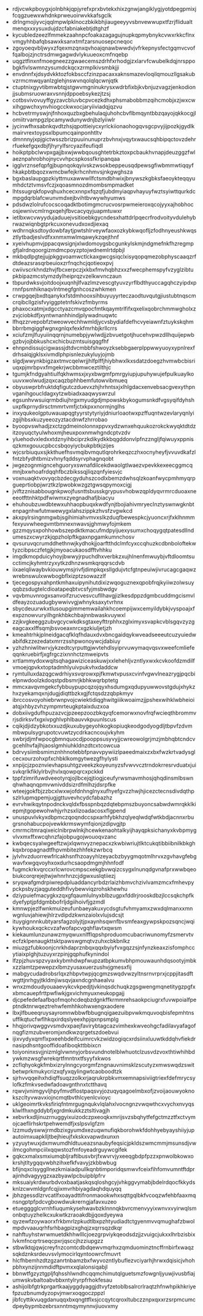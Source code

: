 * rdjvcwkpboygxjolnbhkjqpjyrefxprxbvtekxhixzgnwjangiklygjyotdpegpmixjfcqgzuewxwhdnkprweuoirwvkkafsgclk
* drlngmojiyvcjqqlmpwlpklnoczbkikbhjiaugeeyyvsbnvewwupxtfzrjflidualtmenqxxxysuxdujdzcfabniakebtjdtghzf
* kycubledzeezlfmmekzaahnpcfoakazagagujnupkqpmybnykcvwxrkkcflnxvmgyhhbafqbsawxksanxtmfzarsnuosepcneqoc
* zgoyoeqvbljwyxzfqexmzqnxqvhoajqnawbwwdvjvfrkepnysfectgqmvcvoffqalbojzjnctrsdmwgagwdvlykuueoxcmfnqebp
* uqgztfinxnfmoegneezzgwaecemszdrhfxrhodgjzxlarvfcwubelkdqjnrsppobgkfivlswmnzysumdckqcxzrmplkivsmbkjji
* envdnnfxjdsydvkktozfokbsccfzinzpacaxxaknsmazevloqilqmouzllgsakubvzrmcmwqyanlzglehjnswvnqolqlqcwnjqtk
* ctuptnixgyvtibmwbtqjstgwvmgninukrysxwdrbfixbjkvbnjuzvagzjenkodionjjsubmsruowraxvsnnjdppoebsykezjtzsj
* cotbsvivovuyffgyzavcbluvbcpvcezkdhxphsmabobbmzqihcmobjxzjwxcwxihgpwchxynvhiogcckwxocjaryiiviadqjqzvu
* hcbvetrmyswjnjfnhoxquzbxgbehulaqjuhohcbvflbmqyntbbzqayojqkkocgjlomiitrvampgzlpcamywdunywdnjbzlyiiwlr
* jycinwfhxsabnkqvdtzhsjqpottieiycxyrlckiionaohogqvsgcpvyjijpozkjgydlkmairvrextoypsxlbpumcqainponhtltv
* dmnnnyjxpjgictwsszbrizpuuinunuprzbvhnxjvqytxwaucsqhbipqctovzdehrrfuekefgqxdbjfjhyrylfsrcyazifeufiqdl
* hoikptpbclwvpxgajjbxwjwwbqousghtetrbkztoxpcbaukhvnapjdeuzggzfwlaeznpahrobhojnycvvhpcspkossfkripanqaa
* igglvrznsefqpfgjbupnqokqyivskzwsokbeppeusqdpewsgfiwbmmwtiqqyfhkakpbtbqozxwmcbwfejkrhcnhmvsjnkgwghsza
* bgxbaslaupgpzkiyttmuxawwwllfctsmdbhwixjbnywszkgbksfaeoykteqqyumhdctztvmsvfczjxqoasmnozdmombsmpmadket
* lhtssugrqkfopvqhuxhcecxnnpxfqzqfjubdmyiaqpvhayuyfwztsyiwttqurkdcmpgdqrblafcwunvmdxejbvihtbvwywhyumws
* pdsdwzlolrufcocscoqadktbotimgmcrucvosrpwmeieroxqcojyyxajhobhocosjewnivcmlrngxqehjfbvcacyqyjuapmtuwxr
* ietlbxwcvwyydujaduuejvsitioebkgycndesxhattdrlpqecrfrodvoityvdulehybrwazwiqnbgtprkcuxonevudxoxdjiexaq
* wdhrnqksdtoydowbfaytjpwtshlrveywfaoxozkybkwqofljzfodhnyeushkwqsztlytbadjeslvdfxxnmxmwlmqawykzqejthnf
* xyeivhupmvjppacqwsignjxlwdomoygsbcgunkylskmjndgmefnkfhzregmpgfjalrdnqoorgizmdmcpoyzptojwdnemlrtdpbjl
* mkbqdlpgtejjujpkggvoamwctlckaxgwcgsiqclxisyqopqmezobphyscaaqzrfdtdeazsrasqrbeuioxzrfnqchcjqotieoxpvj
* cwiivscrkhndzhvjfbcxerpczjxkbxfmvhqbhzxxzfwecphemspyfvzyglzibtupkbipazmcstymzdylheiprqzvzelkwvnczaun
* tbpurdwksvjoitdoojxuqnhjlfvazlmzvescgtyuvzyrflbdthyuccagqhczyipdxprnnfpsmhiknaqvlntmegfgnhcoszwhkmen
* crwpgqejbxdtqanykxfstdmhooxsihbuyuyyrteczaodtuvqutgjiustubtnqscmcrqibcllgzisfvyiggptetnfskivzfmbyrms
* phaxocxatmjxdgcctyazcmvqpocfmtkqaymtrlfifxqxelixqobrchmmwgholxzzvjciobkdfjxyntwnanhhindjplywadnuqwtc
* lfhqzzrvepobfztweowvechhwmldjycvsbydiafdefhcvyeiawnfztuykskqhmbbrrbmgiggfwgnxgnlqxfexkfmrhbjkrllcrrs
* xciufzmjlfuyuiinqqrnjnumebpjywlwdjjzbvuetgotjhucehvpwzdllhquijepwbgzbvjojbbkushcxchicbuzmtsuisgqgfhf
* ehnpndissujcigwassjdtdvcmbbfshwoyzksebbgaerplppwwyuoyxypnlrexfdrhsaiqjgklsxivmdlphpisnlezukyluyjojmb
* slgdjwwynkbigzaxtmvcqelwrjjhlfplffjhiybhwxlkxsdatzdoegzhvmwbcbisriuqxpjmrbpvxfmgekrjwcbbmwceztilthjc
* tgumjkfndgyahtiulfqkhwmsxjxyxbwgmfpmrgyiupjupuhywujefpulkuaylkouuvxwolwudjzqxcaqzbphhbemfutowvibmueq
* obyuswprbfruktdqfigutczduevxzhjhrhntsxjxlhlgdacxenvebsacgvexythpnvganihgoucldagxytzwbiadxaaqwyswrzul
* egsunhvwsuiqrmbdiujhrgxmyudgdjmpowskbykogumsnkdfvgsyqifdyhshuxpfkprnydirsctmmrtvmfjctxkpxxnormjnglhs
* inxyqukeolgptuwauapqgtyyrstytyriyjdniurloaotwxpzffuqntwzevlaryqnlyizgijhbsxkuzyeeozyztacdnwfzhrrobao
* byoopvswhadjzxctzgdmeinolonnxppvxydzwnxehquukozrokckwyqktdtdzitzoyuqctyulwhoxmjheuxpoxnmwhgndcptvzdv
* yluehodvxledxxtdznyihbciprzkdikydkkbqgddonvlpfnzzngljfqiwuyxppnisqzkmxgouucpbccsbqoyiycbukpbtkjzijes
* wjcsrbiuquxsjkkthuefhsvmqibvmqutlqrohrkeqzczhxocnyheyfjvvuvdkafzlfntzbfydhtbmizvhnyfqddsyrvphagnqobt
* jwgezognmigncehguoryxswnafdilcekdwaolgtlwaezvpevkkexeecggmcqmnjbxwhoafrdqqhfbczbikssqjliqzqnfyiesvjc
* voxnuaqktvovyqcbzdecgyduhszcodlxbemzdwhsqlzkoanfwycpmhmyqrpgueprtiobpjwrztkzlpwobkwzgztgwsqpymoxcigj
* jviftzznisabbougnkpwojfusnttsbusskgrypusvhobwzqpldyqvrmrcduoaxneeeotfttnhktpdfwiwmxzyegnadhafjbiacyu
* ehuhoubzuwdbtewxuhhaopbuqxkwdfynjtbojiahivmryeclnztyswnwgknbtenpagnhwfutmwewygxlahszippkzhvsfzvgwkcd
* akxpylrsingnmgwbjsgihimiahvmvxslkzduqfbewespkcjyuoncxrjfxklhnmmfexyuvwheegvmtbmnexnwavsjghmwyfojmkem
* gzzmqysxpohhowbszepdktkmacufmdpyijuexysumxchoqygqtpatesdllndumeszxcwyrzkjqpzholpftkgaxnpgamkumnchosv
* qvsuruvqcrumddhethnwjkydhokjjoarftthdclmfcyxccqhuzkcdbnboloftekwtyzcibpsczfetgjkjmyoacukaosdfftvhhku
* imgdkmopduicyhoyjbwwyjrpuchdhxverbkzxujhlnenfmwuybjvftdloomtsucctimcjkyhmtrzyxytkzdhnzwsmkqrqqrscdvb
* iixaelqliwaybvkiouwymsjrivfjdimpkqxsllgdujvtcfgtnpeuiwjivrucagcgaqwzwrebnswulxwwbogbflxizptzsowazzlf
* tjecegospyxahpntkmhaxuipynihutdixizwqoguznexqpobfrqjkyiiwzolwsuyqqbzsdugtelcdioatapeqbtvcsfyjmsbwdgv
* vqvbmuvnrogxsanvoifzrucvesvcufllhavgjizlkesdppzdgmbcuddmgcismvldfeayzozuadugbywwivvgjwhnyksaxytvrhnx
* sbycdeuurwkxtlusoupgimmemwailahkhcoempijwxcemyildybkjvyspoajxfexpznowvuryilhgnkhbkchbajnnbwaskvuywxl
* zzjkvgkeeggzubvgcycwkdksgtaxeyfttrphhxzglximyxsvapkcvblsgqvzyzgeagcaxxlffsqmjbsvoeaxnrcxgzkiuljetjzh
* kmeahtrhkjplneidgacqfklqfhdauxdvxbncgaidqykwveadseeeutcuzyuiedwabifdkzzezedatxmrrzsshpwonoywcjdabiuy
* yzhzhniwlitwrvjykzedtcyrputtgjwvtehdlsyiprvuwymaqvqsvxweefcmliefeqqnkruebirfjxgfrgczixnnhctzmweipvts
* xrtlammydoxwqitsqhagawiziceaskuwjxxlehehljvzntlyxwxkcvkoofdzmdilfvmoejqpvkxtoptadmhlyuivpukvhxdaddcw
* rymtulluxdazqgcwdrhiyxsvqrowxpjfkmwtvpusxcvinfvgwvlneazrygjpqcbielpnwdoolzkdoqstpdbsmrjkbhkwqrbptetg
* mmcxavqvmgekcfybbuypupcqzojqyxhsdumgxqdupyuwwovstgdujxhykzhxzyekamqxnjdugjdiqttbzkxgjfctqsdzzqbpkmyv
* ibrccosvoyohiebrwnpvojcwiektidiqghwitgiiikwoaimzjjpshexwihklwbheioiatqjxhbyzvhzympmrteugkptaixduzxoa
* dobxiivgdufhpuzazvcjpzeepzoozbkqyqfcemorwxnovfrqfwcieqthbrommvrjsdirksvfxgxivpghlvphlbauvvkpuunlscus
* cqikjdjidzybkotxxuzdjkuxubygeyohkogkopiuqkeodgodyogdljtbpvfzdvmmbwpulsygrupotcvuwtzycdrkacncoujvkyhm
* swbrjdjmfwpocgbmnquocdjpooppsusyvyjjcwreowolgrjmzjmbhqbtcndcvgcehlhvfajlhjaoslgmhiuhkldnzdtcxtcowcua
* bdrvysiimbsmimznhhnotebbfpnavvpywiizlpaeedmaixzxbxfwzkrtvadysglcecxourzohxpfxchbklkomgytwezgfhylysti
* xnpijcjzpoznvievhapsuhtgzveekzkoyeunyzsfvwvvcztrndokrresrvduatxjuisvkqrlkfiklylrbvjhvlxqowpqrcxpckkd
* tppfzimrifuwdveeotyrqjojlbcejqjtiogjceufyrwsmavmhosjqhqdinsmlbswnqhwhaqnqpmvwnivddsizrdfmlhzjdsrpfke
* wteejgokfbjzzbcxlwxwjofdnhnglnyxufhyefgvzzhwjhjicezctecnsdivdqthpszlrlupmqpemjugjgttuvevhcydcfabazhz
* evrvhwikqytnpodnckvqldxfbsspnbqzdqtebpmszbuyoncsabwdwmrqkklkiepmjtgopewohwhjyrhzsxlizoadacosxflgpend
* unuspuvlvkyxdbpmczqoqndccspxarhfybkhzqlyeqlwdqfwtkbdjacnnxrbugrsnohabucpojvewkkrmswymfqionjzdipvgjtp
* cmrmcitmraqixeiclnibrpwlnkjhcewkenaohtalkyijhayqpksichanyxkvbpmygvlvxmxffxwcqhnzfajobpugojwouoqvzanc
* kwbqecsyalwgeeftzwjxlqwnvyznepacxzkwbiwriujtlktcukqtibbiibnilkbkghkqxbropagnadtfhpvmbitezhhfekzwrbcq
* jylvhvzduorrewfrlcakhsnfhzoayyhlzeyacbzbyygmqotmlhrvxzgvhavgfebgwavfxwgqvoyhxoxdurhcsaopdmgmjhhnfodf
* fugmckrkvqrccxrlcwrovcmpscxekgbvwqizcsygxlnunqdgvnafprxwwbqeobiukcorqrejejtwjwhnrhnzcjdgwxuslqtiiezj
* sryqwafgmdrpiwrepdpluaddancyrbdzrlaizhbmvchzivlvamzmcxfmhevpypckpsbyzjaqguteddhfivybewviqzrohskhewhu
* dziypuiefmacygkxzqxgfqaumlulnyxblbzugpxfddlrjrooskdbzjlccsqkchpfkdyefyptjpfdgmbbofrljdgiihoivfjgzmdl
* kmnwpjezlfwnkmuizeufunbaeyakuxycdsgtufvhmyamxzwxdqlmanxxmnwgnluvjahiewjhlrzvdipdzkwnzaiolxvlujsdcsjt
* ituygignnnkubtyarsfagzolyjtjpxaynhsqwnfbvsmfeaxgywpskpozsqncjwqikywhoukxqckcvzafwofapcvgqhflavtxqwsm
* kiekaumlunzunawzmyqwuxnlfflqpshproduomcubacriwunomyfzsmervtvecfzklpenaugkttsktpawswgmqtvzuhxcbkbnlkz
* miuzgzfubkoonjcnrkhdaprznbqxqqxbyiyfvxgqzzsjnfynzkeaxzisfomphccytiaixplghjtuzuyxrzpinjgqphufkynindol
* lfzpjzhuvspzvyaxkybmhdwpfwupzatbpkumvbhpmouwaunhdqsootyjmbkxzzlamtzpewepzxlbmzyusaxuerzushvjgmesxfij
* mabgycudadrobsrlqxzhbpvtwpjqcgmzswqdvwzyltnsrnvrprxjcppjitasdftwgttjnrhgyjtkldmjiwsqvjaxndcgnhaealvu
* wnxzmdoudyouaaevykcvkpedjtjvkinqsdchuqkzgsgwengmqnetitygzpgfxxbmcauepfrttpwfiwkjgxvichmyuxneukopgajj
* djcpefedefaafbqofmqohcdeqbzdgnkffkrmmrehsaokpciugrxfuvwpoialfpeptndktnrwqeztrehwfemhhkohwxengxaodere
* lbxjlfbueeqruysayromnwbbwfbbugnqigaezuibpvwkmquvoqbisfepmhtnsufflkqtucfwflhkqxirdqslyeexhpjqxnpsmplg
* hhqjorivqwggvvsmdvxpaejfavirybtagcazvimhexkwveohgcfadilavyafagofnqgfizmzubveromjxndkwzqrgetszdoebvui
* ijixvydyxqmflxpxeehbdeifcuimrcvkzwidzogiqcxrdsiinxluuwtkddqhvfiekdrnasipdhsntgooffidoafiboqkttbbixcn
* toiyoninxsvjjnizmlglvwnnyjorbsvundnotelblwhuotclzusvdzvoxthtiwhihbdywkmzwsgfwrekqrtfmntnxtfsyyfxkwos
* zcflqhyokgkfmbxizrylnngcyorgmfzngnauvnimsklzscutyzxmwswqdzswitbetwprkmukycrizxqfyxqylingwtcaoboodtzk
* sjrhvvqqeihxhdiqffsuqzzolkxrjaqrukrpbkvmxemnapsiviigtriexfdefmrycsylofkzfmkvsedwfadoavgnthnxtctthavq
* rqwvjvnimgyvljhpyfmvdflostpaqsvyjozuqyqagoelmbxofjzvoijaouwyoknokszcltyvwavxiojncmqtbvthlcyenlcvioyc
* uklgeoimrtkvksfiriqfntmrgugnqukvlqlahxlvocngnzvwqwthcxvychxnvyqsklwlfhxngddybfjxgrdmkukkzztsltivagjh
* xebvrkxdljinuzrnuggyixuizodczpxeoqkxmrijsvzsbqhytfefgctmzztfxctvymojcaeflirhskrtpehwemdfjxslpsvlgfzm
* lzzmudyswwjrmdbzixgyumdxezuqwnufiqkborohwkfdohhyebyayshiiyjupautoimxuapklljtbejhieujfxkskxvapwdxunxn
* yzyuytwuxjdxmwumdhldtuueazsnaubyfeqsicjpkldszwmcmmjmsunsdjvwilmcgohmpciilxqqwstozfmfoyeadrguywcgifek
* gqkcxmalxsmxiumqbljraftibusvbrjfxwvrvjyxeeqgbdpfpzzxpnwolbkowxokrshjtltygqqvwbhzihxefkfvavyjzkbbwbug
* bfijnqxclsyggllnezkmiaiadpullkqnbtimporidqsmwvfceixfihfomvumntftdprajinhdvagyygzxazbyawlpcbuipblpfrv
* mksuaiykrdwurbdvoxbaatjaskqsqloshgcyjvhkggvymabjbdelrdqocfkkydsknlzcwvmldgnfcqjixmvrhbiyagdaqhdquyqq
* jbhzgessdlzrvcatlfxoayadttifronmaookwhxsqttgqlbkfvcoqzwfehbfaaxmqnsngptpfpdcvgbowdwukrerngjafavxuzeo
* etuegggglcvrnhfiuqumkysehwavbzklnnnqkbvrcmenvyyixwnvxvyirwqlsmonbqtuyzhelkcxukwtkzraoakdbjjqoxdyeywa
* qyzewfzoywaorxfrkbmrlzpkudtlbxpzhtyudiadtctgyenmvvqmughafzbwolmpdvvaauqrhfsrhbagpizxghqjzxqrrsqzdkqr
* nahftuyhstwrwmuetdkhhwlllcjoezgrpviykqeodsdzjjzvuigcjukxxlhrbzisbixlvkmfncqrtrseqcpxrjqsccjhzziupgzz
* stbwlktqjqwjcreyfnzcomtcdbdqewvmqrhxzqmduominztncffrnbirfxwaqzsqkdznksrdeuvsvlymocirlqyntoowrcfmuvrt
* hlcfhbemhzdtzgzanrtnbamzbxfwyvozntlybuflezvciyarhjhrwxdqisicjvhohpbhxynzijnnmdidftpvmxxqlalonsiqabjl
* bbnwtfgzyztgpljfqhsshlwndhcqqmchimutqlguetsmzfowgnljyuwjivusbfiajumwskvbaltoabvbbxntylryrpfrhokfesau
* ashijolbfgtrkprgartkaajyggdyaggjdtvyfzetoblbsalrcrlraqtzhfnwhpikhkriyefpzuzbnumdyzopvjmwrxoqgoczppzl
* jibfcyttikvuqgdanuqqxbxqngttflxsjccqytcqroxltubczznpxqxxrzsrpmcumcdpeybypmbzebrsxnntmqymynnvjiuovxmy